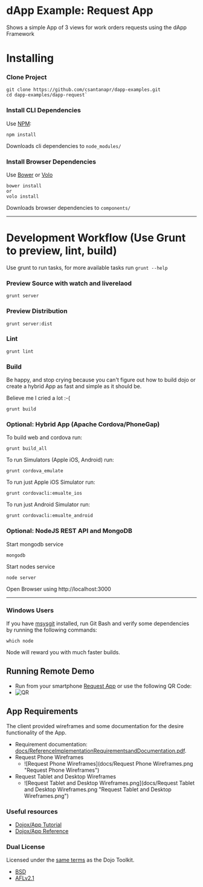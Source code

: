 # dApp Example: Request App
Shows a simple App of 3 views for work orders requests using the dApp Framework


Installing
===
### Clone Project

    git clone https://github.com/csantanapr/dapp-examples.git
    cd dapp-examples/dapp-request`

### Install CLI Dependencies

Use  [NPM](http://npmjs.org):

    npm install

Downloads cli dependencies to `node_modules/`

### Install Browser Dependencies
Use [Bower](http://bower.io) or [Volo](http://volojs.org)

    bower install
    or
    volo install

Downloads browser dependencies to `components/`

----

Development Workflow (Use Grunt to preview, lint, build)
===
Use grunt to run tasks, for more available tasks run `grunt --help`

### Preview Source with watch and liverelaod
    grunt server

### Preview Distribution
    grunt server:dist

### Lint
    grunt lint

### Build
Be happy, and stop crying because you can't figure out how to build dojo or create a hybrid App as fast and simple as it should be.

Believe me I cried a lot :-(

    grunt build

### Optional: Hybrid App (Apache Cordova/PhoneGap)

To build web and cordova run:

    grunt build_all

To run Simulators (Apple iOS, Android) run:

    grunt cordova_emulate

To run just Apple iOS Simulator run:

    grunt cordovacli:emualte_ios

To run just Android Simulator run:

    grunt cordovacli:emualte_android

### Optional: NodeJS REST API and MongoDB

Start mongodb service

    mongodb
    
Start nodes service

    node server

Open Browser using http://localhost:3000

----

### Windows Users

If you have [msysgit](http://git-scm.com) installed, run Git Bash and verify
some dependencies by running the following commands:

    which node

Node will reward you with much faster builds.


## Running Remote Demo
- Run from your smartphone [Request App](http://csantanapr.github.io/dapp-examples/dapp-request/dist/www/index.html)
or use the following QR Code:
- ![QR](http://chart.apis.google.com/chart?cht=qr&chs=350x350&chld=L&choe=UTF-8&chl=http%3A%2F%2Fcsantanapr.github.io%2Fdapp-examples%2Fdapp-request%2Fdist%2Fwww%2Findex.html)

## App Requirements
The client provided wireframes and some documentation for the desire functionality of the App.

- Requirement documentation: [docs/ReferenceImplementationRequirementsandDocumentation.pdf](docs/ReferenceImplementationRequirementsandDocumentation.pdf "ReferenceImplementationRequirementsandDocumentation").
- Request Phone Wireframes
    - ![Request Phone Wireframes](docs/Request Phone Wireframes.png "Request Phone Wireframes")
- Request Tablet and Desktop Wireframes
    - ![Request Tablet and Desktop Wireframes.png](docs/Request Tablet and Desktop Wireframes.png "Request Tablet and Desktop Wireframes.png")


### Useful resources


* [Dojox/App Tutorial](http://dojotoolkit.org/documentation/tutorials/1.9/dojox_app)
* [Dojox/App Reference](http://dojotoolkit.org/reference-guide/dojox/app.html#dojox-app)


### Dual License

Licensed under the [same
terms](https://github.com/dojo/dojo/blob/master/LICENSE) as the Dojo
Toolkit.

* [BSD](https://github.com/dojo/dojo/blob/master/LICENSE#L13)
* [AFLv2.1](https://github.com/dojo/dojo/blob/master/LICENSE#L43)

